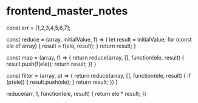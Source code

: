 # frontend_master_notes

const arr = [1,2,3,4,5,6,7];

const reduce = (array, initialValue, f) => {
  let result = initialValue;
  for (const ele of array) {
    result = f(ele, result);
  }
  return result;
}

const map = (array, f) => {
  return reduce(array, [], function(ele, result) {
    result.push(f(ele));
    return result;
  })
}

const filter = (array, p) => {
  return reduce(array, [], function(ele, result) {
    if (p(ele)) {
      result.push(ele);
    }
    return result;
  })
}

reduce(arr, 1, function(ele, result) {
  return ele * result;
})
